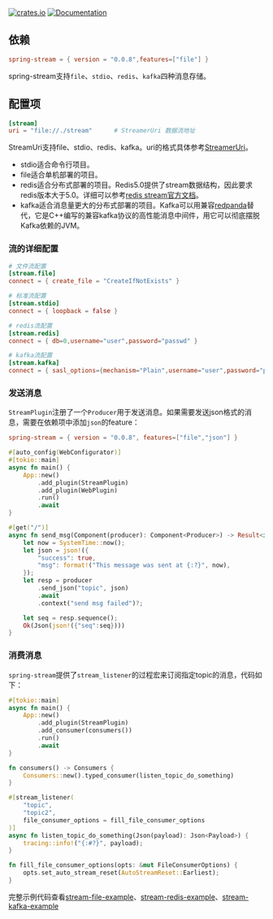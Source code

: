 [![crates.io](https://img.shields.io/crates/v/spring-stream.svg)](https://crates.io/crates/spring-stream)
[![Documentation](https://docs.rs/spring-stream/badge.svg)](https://docs.rs/spring-stream)

## 依赖

```toml
spring-stream = { version = "0.0.8",features=["file"] }
```

spring-stream支持`file`、`stdio`、`redis`、`kafka`四种消息存储。

## 配置项

```toml
[stream]
uri = "file://./stream"      # StreamerUri 数据流地址
```

StreamUri支持file、stdio、redis、kafka。uri的格式具体参考[StreamerUri](https://docs.rs/sea-streamer/latest/sea_streamer/struct.StreamerUri.html)。

* stdio适合命令行项目。
* file适合单机部署的项目。
* redis适合分布式部署的项目。Redis5.0提供了stream数据结构，因此要求redis版本大于5.0。详细可以参考[redis stream官方文档](https://redis.io/docs/latest/develop/data-types/streams/)。
* kafka适合消息量更大的分布式部署的项目。Kafka可以用兼容[redpanda](https://github.com/redpanda-data/redpanda)替代，它是C++编写的兼容kafka协议的高性能消息中间件，用它可以彻底摆脱Kafka依赖的JVM。

### 流的详细配置
```toml
# 文件流配置
[stream.file]
connect = { create_file = "CreateIfNotExists" }

# 标准流配置
[stream.stdio]
connect = { loopback = false }

# redis流配置
[stream.redis]
connect = { db=0,username="user",password="passwd" }

# kafka流配置
[stream.kafka]
connect = { sasl_options={mechanism="Plain",username="user",password="passwd"}}
```

### 发送消息

`StreamPlugin`注册了一个`Producer`用于发送消息。如果需要发送json格式的消息，需要在依赖项中添加`json`的feature：

```toml
spring-stream = { version = "0.0.8", features=["file","json"] }
```

```rust
#[auto_config(WebConfigurator)]
#[tokio::main]
async fn main() {
    App::new()
        .add_plugin(StreamPlugin)
        .add_plugin(WebPlugin)
        .run()
        .await
}

#[get("/")]
async fn send_msg(Component(producer): Component<Producer>) -> Result<impl IntoResponse> {
    let now = SystemTime::now();
    let json = json!({
        "success": true,
        "msg": format!("This message was sent at {:?}", now),
    });
    let resp = producer
        .send_json("topic", json)
        .await
        .context("send msg failed")?;

    let seq = resp.sequence();
    Ok(Json(json!({"seq":seq})))
}
```

### 消费消息

`spring-stream`提供了`stream_listener`的过程宏来订阅指定topic的消息，代码如下：

```rust
#[tokio::main]
async fn main() {
    App::new()
        .add_plugin(StreamPlugin)
        .add_consumer(consumers())
        .run()
        .await
}

fn consumers() -> Consumers {
    Consumers::new().typed_consumer(listen_topic_do_something)
}

#[stream_listener(
    "topic",
    "topic2",
    file_consumer_options = fill_file_consumer_options
)]
async fn listen_topic_do_something(Json(payload): Json<Payload>) {
    tracing::info!("{:#?}", payload);
}

fn fill_file_consumer_options(opts: &mut FileConsumerOptions) {
    opts.set_auto_stream_reset(AutoStreamReset::Earliest);
}
```

完整示例代码查看[stream-file-example](https://github.com/spring-rs/spring-rs/tree/master/examples/stream-file-example)、[stream-redis-example](https://github.com/spring-rs/spring-rs/tree/master/examples/stream-redis-example)、[stream-kafka-example](https://github.com/spring-rs/spring-rs/tree/master/examples/stream-kafka-example)